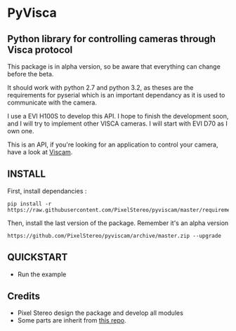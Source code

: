 # PyVisca
Python library for controlling cameras through Visca protocol
---
This package is in alpha version, so be aware that everything can change before the beta.

It should work with python 2.7 and python 3.2, as theses are the requirements for pyserial which is an important dependancy as it is used to communicate with the camera.

I use a EVI H100S to develop this API. I hope to finish the development soon, and I will try to implement other VISCA cameras. I will start with EVI D70 as I own one.

This is an API, if you're looking for an application to control your camera, have a look at [Viscam](https://github.com/PixelStereo/viscam).

## INSTALL

First, install dependancies : 

    pip install -r https://raw.githubusercontent.com/PixelStereo/pyviscam/master/requirements.txt    
Then, install the last version of the package. Remember it's an alpha version    

    https://github.com/PixelStereo/pyviscam/archive/master.zip --upgrade

## QUICKSTART
* Run the example    

## Credits
* Pixel Stereo design the package and develop all modules    
* Some parts are inherit from [this repo](https://github.com/mutax/PyVisca).    
